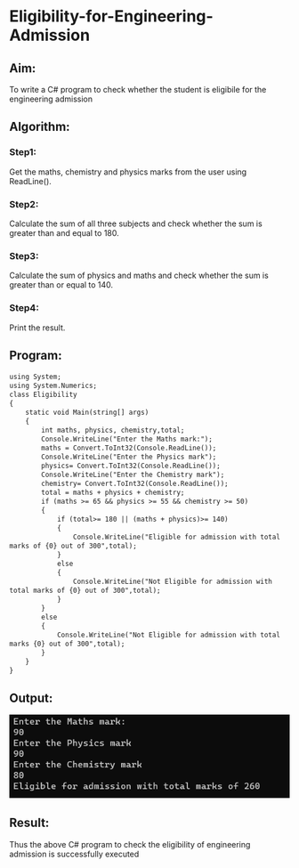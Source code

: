 # Eligibility-for-Engineering-Admission
## Aim:
To write a C# program to check whether the student is eligibile for the engineering admission

## Algorithm:
### Step1: 
Get the maths, chemistry and physics marks from the user using ReadLine().

### Step2: 
Calculate the sum of all three subjects and check whether the sum is greater than and equal to 180.

### Step3:
Calculate the sum of physics and maths and check whether the sum is greater than or equal to 140.

### Step4:
Print the result.

## Program:
```
using System;
using System.Numerics;
class Eligibility
{
    static void Main(string[] args)
    {
        int maths, physics, chemistry,total;
        Console.WriteLine("Enter the Maths mark:");
        maths = Convert.ToInt32(Console.ReadLine());
        Console.WriteLine("Enter the Physics mark");
        physics= Convert.ToInt32(Console.ReadLine());
        Console.WriteLine("Enter the Chemistry mark");
        chemistry= Convert.ToInt32(Console.ReadLine());
        total = maths + physics + chemistry;
        if (maths >= 65 && physics >= 55 && chemistry >= 50)
        {
            if (total>= 180 || (maths + physics)>= 140)
            {
                Console.WriteLine("Eligible for admission with total marks of {0} out of 300",total);
            }
            else
            {
                Console.WriteLine("Not Eligible for admission with total marks of {0} out of 300",total);
            }
        }
        else
        {
            Console.WriteLine("Not Eligible for admission with total marks {0} out of 300",total);
        }
    }
}

```
## Output:
![Alt text](image.png)

## Result:
Thus the above C# program to check the eligibility of engineering admission is successfully executed

